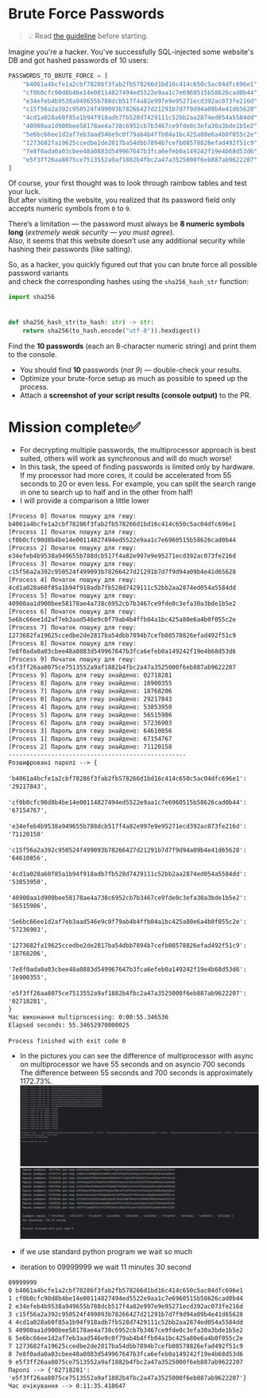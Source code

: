 # Brute Force Passwords

> 💡 Read [the guideline](https://github.com/mate-academy/py-task-guideline/blob/main/README.md)
before starting.

Imagine you're a hacker. You've successfully SQL-injected some website's DB and got hashed passwords of 10 users:

```python
PASSWORDS_TO_BRUTE_FORCE = [
    "b4061a4bcfe1a2cbf78286f3fab2fb578266d1bd16c414c650c5ac04dfc696e1",
    "cf0b0cfc90d8b4be14e00114827494ed5522e9aa1c7e6960515b58626cad0b44",
    "e34efeb4b9538a949655b788dcb517f4a82e997e9e95271ecd392ac073fe216d",
    "c15f56a2a392c950524f499093b78266427d21291b7d7f9d94a09b4e41d65628",
    "4cd1a028a60f85a1b94f918adb7fb528d7429111c52bb2aa2874ed054a5584dd",
    "40900aa1d900bee58178ae4a738c6952cb7b3467ce9fde0c3efa30a3bde1b5e2",
    "5e6bc66ee1d2af7eb3aad546e9c0f79ab4b4ffb04a1bc425a80e6a4b0f055c2e",
    "1273682fa19625ccedbe2de2817ba54dbb7894b7cefb08578826efad492f51c9",
    "7e8f0ada0a03cbee48a0883d549967647b3fca6efeb0a149242f19e4b68d53d6",
    "e5f3ff26aa8075ce7513552a9af1882b4fbc2a47a3525000f6eb887ab9622207",
]
```

Of course, your first thought was to look through rainbow tables and test your luck.  
But after visiting the website, you realized that its password field only accepts numeric symbols from `0` to `9`.  

There’s a limitation — the password must always be **8 numeric symbols long** (*extremely weak security — you must agree*).  
Also, it seems that this website doesn’t use any additional security while hashing their passwords (like salting).

So, as a hacker, you quickly figured out that you can brute force all possible password variants  
and check the corresponding hashes using the `sha256_hash_str` function:

```python
import sha256


def sha256_hash_str(to_hash: str) -> str:
    return sha256(to_hash.encode("utf-8")).hexdigest()
```

Find the **10 passwords** (each an 8-character numeric string) and print them to the console.

- You should find **10** passwords (*not 9*) — double-check your results.
- Optimize your brute-force setup as much as possible to speed up the process.
- Attach a **screenshot of your script results (console output)** to the PR.

# Mission complete✅
- For decrypting multiple passwords, the multiprocessor approach is best suited, others will work as synchronous and will do much worse!
- In this task, the speed of finding passwords is limited only by hardware. If my processor had more cores, it could be accelerated from 55 seconds to 20 or even less. For example, you can split the search range in one to search up to half and in the other from half!
- I will provide a comparison a little lower
```
[Process 0] Початок пошуку для гешу: b4061a4bcfe1a2cbf78286f3fab2fb578266d1bd16c414c650c5ac04dfc696e1
[Process 1] Початок пошуку для гешу: cf0b0cfc90d8b4be14e00114827494ed5522e9aa1c7e6960515b58626cad0b44
[Process 2] Початок пошуку для гешу: e34efeb4b9538a949655b788dcb517f4a82e997e9e95271ecd392ac073fe216d
[Process 3] Початок пошуку для гешу: c15f56a2a392c950524f499093b78266427d21291b7d7f9d94a09b4e41d65628
[Process 4] Початок пошуку для гешу: 4cd1a028a60f85a1b94f918adb7fb528d7429111c52bb2aa2874ed054a5584dd
[Process 5] Початок пошуку для гешу: 40900aa1d900bee58178ae4a738c6952cb7b3467ce9fde0c3efa30a3bde1b5e2
[Process 6] Початок пошуку для гешу: 5e6bc66ee1d2af7eb3aad546e9c0f79ab4b4ffb04a1bc425a80e6a4b0f055c2e
[Process 7] Початок пошуку для гешу: 1273682fa19625ccedbe2de2817ba54dbb7894b7cefb08578826efad492f51c9
[Process 8] Початок пошуку для гешу: 7e8f0ada0a03cbee48a0883d549967647b3fca6efeb0a149242f19e4b68d53d6
[Process 9] Початок пошуку для гешу: e5f3ff26aa8075ce7513552a9af1882b4fbc2a47a3525000f6eb887ab9622207
[Process 9] Пароль для гешу знайдено: 02718281
[Process 8] Пароль для гешу знайдено: 16900355
[Process 7] Пароль для гешу знайдено: 18768206
[Process 0] Пароль для гешу знайдено: 29217843
[Process 4] Пароль для гешу знайдено: 53853950
[Process 5] Пароль для гешу знайдено: 56515986
[Process 6] Пароль для гешу знайдено: 57236903
[Process 3] Пароль для гешу знайдено: 64610856
[Process 1] Пароль для гешу знайдено: 67154767
[Process 2] Пароль для гешу знайдено: 71120158
--------------------------------------------------
Розшифровані паролі --> {
    'b4061a4bcfe1a2cbf78286f3fab2fb578266d1bd16c414c650c5ac04dfc696e1': '29217843',
    'cf0b0cfc90d8b4be14e00114827494ed5522e9aa1c7e6960515b58626cad0b44': '67154767',
    'e34efeb4b9538a949655b788dcb517f4a82e997e9e95271ecd392ac073fe216d': '71120158'
    'c15f56a2a392c950524f499093b78266427d21291b7d7f9d94a09b4e41d65628': '64610856',
    '4cd1a028a60f85a1b94f918adb7fb528d7429111c52bb2aa2874ed054a5584dd': '53853950',
    '40900aa1d900bee58178ae4a738c6952cb7b3467ce9fde0c3efa30a3bde1b5e2': '56515986',
    '5e6bc66ee1d2af7eb3aad546e9c0f79ab4b4ffb04a1bc425a80e6a4b0f055c2e': '57236903',
    '1273682fa19625ccedbe2de2817ba54dbb7894b7cefb08578826efad492f51c9': '18768206',
    '7e8f0ada0a03cbee48a0883d549967647b3fca6efeb0a149242f19e4b68d53d6': '16900355',
    'e5f3ff26aa8075ce7513552a9af1882b4fbc2a47a3525000f6eb887ab9622207': '02718281',
}
Час виконання multiprocessing: 0:00:55.346536
Elapsed seconds: 55.34652970000025

Process finished with exit code 0
```
- In the pictures you can see the difference of multiprocessor with async
on multiprocessor we have 55 seconds and on asyncio 700 seconds
The difference between 55 seconds and 700 seconds is approximately 1172.73%.
![multiproccesing](multiproccesing.png)
![asyncio](use_asynio.png)

- if we use standard python program we wait so much
- iteration to 09999999 we wait 11 minutes 30 second
```
09999999
0 b4061a4bcfe1a2cbf78286f3fab2fb578266d1bd16c414c650c5ac04dfc696e1
1 cf0b0cfc90d8b4be14e00114827494ed5522e9aa1c7e6960515b58626cad0b44
2 e34efeb4b9538a949655b788dcb517f4a82e997e9e95271ecd392ac073fe216d
3 c15f56a2a392c950524f499093b78266427d21291b7d7f9d94a09b4e41d65628
4 4cd1a028a60f85a1b94f918adb7fb528d7429111c52bb2aa2874ed054a5584dd
5 40900aa1d900bee58178ae4a738c6952cb7b3467ce9fde0c3efa30a3bde1b5e2
6 5e6bc66ee1d2af7eb3aad546e9c0f79ab4b4ffb04a1bc425a80e6a4b0f055c2e
7 1273682fa19625ccedbe2de2817ba54dbb7894b7cefb08578826efad492f51c9
8 7e8f0ada0a03cbee48a0883d549967647b3fca6efeb0a149242f19e4b68d53d6
9 e5f3ff26aa8075ce7513552a9af1882b4fbc2a47a3525000f6eb887ab9622207
Паролі --> {'02718281': 'e5f3ff26aa8075ce7513552a9af1882b4fbc2a47a3525000f6eb887ab9622207'}
Час очікування --> 0:11:35.418647
```